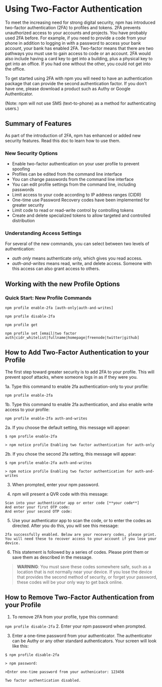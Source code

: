 <!--
title: 16 - Using two-factor authentication
featured: true
-->


# Using Two-Factor Authentication
To meet the increasing need for strong digital security, npm has introduced two-factor authentication (2FA) to profiles and tokens. 2FA prevents unauthorized access to your accounts and projects. You have probably used 2FA before. For example, if you need to provide a code from your phone in addition to logging in with a password to access your bank account, your bank has enabled 2FA. Two-factor means that there are two pathways you must use to gain access to code or an account. 2FA would also include having a card key to get into a building, plus a physical key to get into an office. If you had one without the other, you could not get into the office.

To get started using 2FA with npm you will need to have an authentication package that can provide the second authentication factor. If you don't have one, please download a product such as Authy or Google Authenticator.

(Note: npm will not use SMS (text-to-phone) as a method for authenticating users.)

## Summary of Features
As part of the introduction of 2FA, npm has enhanced or added new security features. Read this doc to learn how to use them.

### New Security Options

* Enable two-factor authentication on your user profile to prevent spoofing
* Profiles can be edited from the command line interface
* You can change passwords from the command line interface
* You can edit profile settings from the command line, including passwords
* Limit access to your code according to IP address ranges (CIDR)
* One-time use Password Recovery codes have been implemented for greater security
* Limit code to read or read-write control by controlling tokens
* Create and delete specialized tokens to allow targeted and controlled distribution

### Understanding Access Settings
For several of the new commands, you can select between two levels of authentication:

* *auth only* means authenticate only, which gives you read access.
* *auth-and-writes* means read, write, and delete access. Someone with this access can also grant access to others.

## Working with the new Profile Options

### Quick Start: New Profile Commands
`npm profile enable-2fa [auth-only|auth-and-writes]`

`npm profile disable-2fa`

`npm profile get`

`npm profile set [email|two factor auth|cidr_whitelist|fullname|homepage|freenode|twitter|github]`

## How to Add Two-Factor Authentication to your Profile
The first step toward greater security is to add 2FA to your profile. This will prevent spoof attacks, where someone logs in as if they were you.

1a. Type this command to enable 2fa authentication-only to your profile:

`npm profile enable-2fa`

1b. Type this command to enable 2fa authentication, and also enable write access to your profile:

`npm profile enable-2fa auth-and-writes`

2a. If you choose the default setting, this message will appear:
```
$ npm profile enable-2fa

> npm notice profile Enabling two factor authentication for auth-only
```

2b. If you chose the second 2fa setting, this message will appear:
```
$ npm profile enable-2fa auth-and-writes

> npm notice profile Enabling two factor authentication for auth-and-writes
```

3. When prompted, enter your npm password.

4. npm will present a QVR code with this message:

```
Scan into your authenticator app or enter code [**your code**]
And enter your first OTP code:
And enter your second OTP code:
```

5. Use your authenticator app to scan the code, or to enter the codes as directed. After you do this, you will see this message:

```
2fa successfully enabled. Below are your recovery codes, please print. 
You will need these to recover access to your account if you lose your device.
```

6. This statement is followed by a series of codes. Please print them or save them as described in the message.

> **WARNING**: You must save these codes somewhere safe, such as a location that is not normally near your device. If you lose the device that provides the second method of security, or forget your password, these codes will be your only way to get back online.  

## How to Remove Two-Factor Authentication from your Profile

1. To remove 2FA from your profile, type this command:

`npm profile disable-2fa`
2. Enter your npm password when prompted.

3. Enter a one-time password from your authenticator. The authenticator can be Authy or any other standard authenticators. Your screen will look like this:

```
$ npm profile disable-2fa

> npm password:

>Enter one-time password from your authenicator: 123456

Two factor authentication disabled. 
```